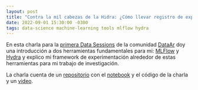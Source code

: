 ```yaml
---
layout: post
title: "Contra la mil cabezas de la Hidra: ¿Cómo llevar registro de experimentos con ayuda de MLFlow y Hydra?"
date: 2022-09-01 15:30:00 -0300
tags: data-science machine-learning tools mlflow hydra
---
```


En esta charla para la [primera Data Sessions](https://www.eventbrite.com.ar/e/data-sessions-chapter-1-tickets-406524083477)
de la comunidad [DataAr](https://linktr.ee/dataarcommunity) doy una introducción
a dos herramientas fundamentales para mi: [MLFlow](https://mlflow.org/) y
[Hydra](https://hydra.cc/) y explico mi framework de experimentación alrededor
de estas herramientas para mi trabajo de investigación.

La charla cuenta de un
[repositorio](https://github.com/crscardellino/data-ar-mlflow-hydra) con el
[notebook](https://github.com/crscardellino/data-ar-mlflow-hydra/blob/main/mlflow-hydra.ipynb)
y el código de la charla y un [video](https://www.youtube.com/watch?v=_fHMlNdp08w&t=5986s).
